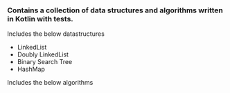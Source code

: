 ### Contains a collection of data structures and algorithms written in Kotlin with tests. 

Includes the below datastructures
- LinkedList
- Doubly LinkedList
- Binary Search Tree
- HashMap

Includes the below algorithms